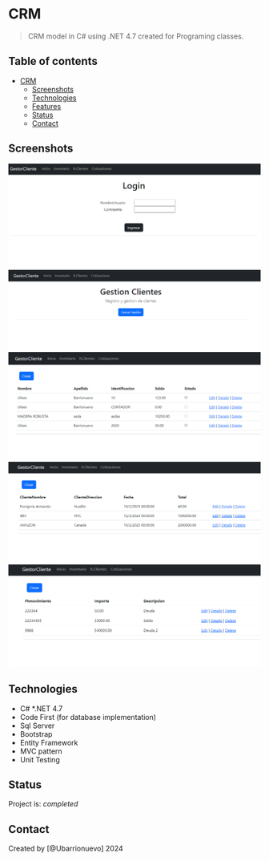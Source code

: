 # CRM

> CRM model in C# using .NET 4.7 created for Programing classes.

## Table of contents
- [CRM](#crm)
  - [Screenshots](#screenshots)
  - [Technologies](#technologies)
  - [Features](#features)
  - [Status](#status)
  - [Contact](#contact)




## Screenshots 
![Login](/img/login.png)
![Pantalla Principal](/img/pantallaprincipal.png)
![inventario](/img/inventario.png)
![Cotizaciones](/img/cotizaciones.png)
![Clientes](/img/Clientes.png)

## Technologies
* C#
*.NET 4.7
* Code First (for database implementation)
* Sql Server 
* Bootstrap
* Entity Framework
* MVC pattern
* Unit Testing

## Status
Project is: _completed_


## Contact
Created by [@Ubarrionuevo] 2024
